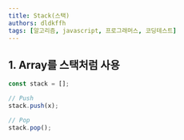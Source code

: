 ```yaml
---
title: Stack(스택)
authors: dldkffh
tags: [알고리즘, javascript, 프로그래머스, 코딩테스트]
---
```


## 1. Array를 스택처럼 사용

```javascript
const stack = [];

// Push
stack.push(x);

// Pop
stack.pop();
```

<!--truncate-->